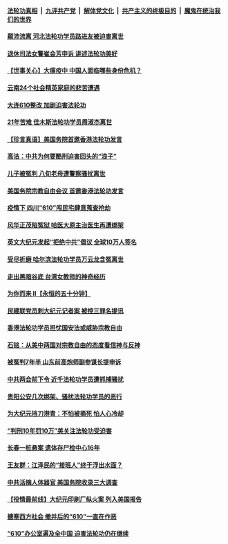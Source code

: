 

####  [法轮功真相](../../../../basic/blob/master/README.md?t=06201731) &nbsp;|&nbsp; [九评共产党](../../../../9ping.md/blob/master/README.md?t=06201731) &nbsp;|&nbsp; [解体党文化](../../../../jtdwh.md/blob/master/README.md?t=06201731)  &nbsp;|&nbsp; [共产主义的终极目的](../../../../gczydzjmd.md/blob/master/README.md?t=06201731) &nbsp;|&nbsp; [魔鬼在统治我们的世界](../../../../mgztzwmdsj.md/blob/master/README.md?t=06201731) 

#### [颠沛流离 河北法轮功学员路进友被迫害离世](../pages/prog424/a102875543.md?t=06201731) 

#### [退休司法女警崔会芳申诉 讲述法轮功美好](../pages/prog424/a102875416.md?t=06201731) 

#### [【世事关心】大瘟疫中 中国人面临哪些身份危机？](../pages/prog424/a102874644.md?t=06201731) 

#### [云南24个社会精英家庭的悲苦遭遇](../pages/prog424/a102874714.md?t=06201731) 

#### [大连610整改 加剧迫害法轮功](../pages/prog424/a102874147.md?t=06201731) 

#### [21年苦难 佳木斯法轮功学员周淑杰离世](../pages/prog424/a102873864.md?t=06201731) 

#### [【珍言真语】美国务院首邀香港法轮功发言](../pages/prog424/a102872871.md?t=06201731) 

#### [高洁：中共为何要酷刑迫害回头的“浪子”](../pages/prog424/a102872551.md?t=06201731) 

#### [儿子被冤判 八旬老母遭警察骚扰离世](../pages/prog424/a102872174.md?t=06201731) 

#### [美国务院宗教自由会议 首邀香港法轮功发言](../pages/prog424/a102872317.md?t=06201731) 

#### [疫情下 四川“610”闯民宅肆意蒐查抢劫](../pages/prog424/a102872137.md?t=06201731) 

#### [风华正茂陷冤狱 哈医大原主治医生再遭绑架](../pages/prog424/a102872059.md?t=06201731) 

#### [英文大纪元发起“拒绝中共”倡议 全球10万人签名](../pages/prog424/a102871657.md?t=06201731) 

#### [受尽折磨 哈尔滨法轮功学员万云龙含冤离世](../pages/prog424/a102871320.md?t=06201731) 

#### [走出黑暗谷底 台湾女教师的神奇经历](../pages/prog424/a102871310.md?t=06201731) 

#### [为你而来 II【永恒的五十分钟】](../pages/prog424/a102865179.md?t=06201731) 

#### [民建联党员刺大纪元记者案 被控三罪名提讯](../pages/prog424/a102871169.md?t=06201731) 

#### [香港法轮功学员担忧国安法或威胁宗教自由](../pages/prog424/a102871017.md?t=06201731) 

#### [石铭：从美中两国对宗教自由的态度看信神与反神](../pages/prog424/a102870822.md?t=06201731) 

#### [被冤判7年半 山东前高炮师副参谋长提申诉](../pages/prog424/a102870742.md?t=06201731) 

#### [中共两会前下令 近千法轮功学员遭抓捕骚扰](../pages/prog424/a102870712.md?t=06201731) 

#### [贵阳公安几次绑架、骚扰法轮功学员的恶行](../pages/prog424/a102869179.md?t=06201731) 

#### [为大纪元挡刀港青：不怕被捅死 怕人心冷却](../pages/prog424/a102870231.md?t=06201731) 

#### [“判刑10年罚10万”美关注法轮功受迫害](../pages/prog424/a102870102.md?t=06201731) 

#### [长春一桩悬案 遗体存尸检中心16年](../pages/prog424/a102869995.md?t=06201731) 

#### [王友群：江泽民的“接班人”终于浮出水面？](../pages/prog424/a102870047.md?t=06201731) 

#### [中共活摘人体器官 美国务院收录三大调查](../pages/prog424/a102869803.md?t=06201731) 

#### [【役情最前线】大纪元印刷厂纵火案 列入美国报告](../pages/prog424/a102869800.md?t=06201731) 

#### [搪塞西方社会 撤并后的“610”一直在作恶](../pages/prog424/a102869186.md?t=06201731) 

#### [“610”办公室遍及全中国 迫害法轮功仍在继续](../pages/prog424/a102868649.md?t=06201731) 

